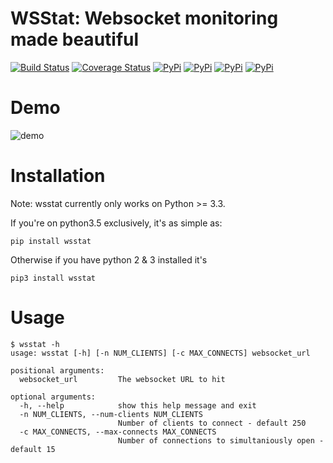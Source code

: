 # WSStat: Websocket monitoring made beautiful

[![Build Status](https://travis-ci.org/Fitblip/wsstat.svg?branch=master)](https://travis-ci.org/Fitblip/wsstat)
[![Coverage Status](https://coveralls.io/repos/github/Fitblip/wsstat/badge.svg?branch=master)](https://coveralls.io/github/Fitblip/wsstat?branch=master)
[![PyPi](https://img.shields.io/pypi/dm/wsstat.svg)](https://pypi.python.org/pypi/wsstat/)
[![PyPi](https://img.shields.io/pypi/v/wsstat.svg)](https://pypi.python.org/pypi/wsstat/)
[![PyPi](https://img.shields.io/pypi/l/wsstat.svg)](https://pypi.python.org/pypi/wsstat/)
[![PyPi](https://img.shields.io/pypi/pyversions/wsstat.svg)](https://pypi.python.org/pypi/wsstat/)


# Demo
![demo](https://cloud.githubusercontent.com/assets/1072598/18814490/bb2fb2b0-82c9-11e6-8a35-6b80c0f40dc3.gif)


# Installation
Note: wsstat currently only works on Python >= 3.3.

If you're on python3.5 exclusively, it's as simple as:
```
pip install wsstat
```
Otherwise if you have python 2 & 3 installed it's
```
pip3 install wsstat
```

# Usage
```
$ wsstat -h
usage: wsstat [-h] [-n NUM_CLIENTS] [-c MAX_CONNECTS] websocket_url

positional arguments:
  websocket_url         The websocket URL to hit

optional arguments:
  -h, --help            show this help message and exit
  -n NUM_CLIENTS, --num-clients NUM_CLIENTS
                        Number of clients to connect - default 250
  -c MAX_CONNECTS, --max-connects MAX_CONNECTS
                        Number of connections to simultaniously open - default 15
```
